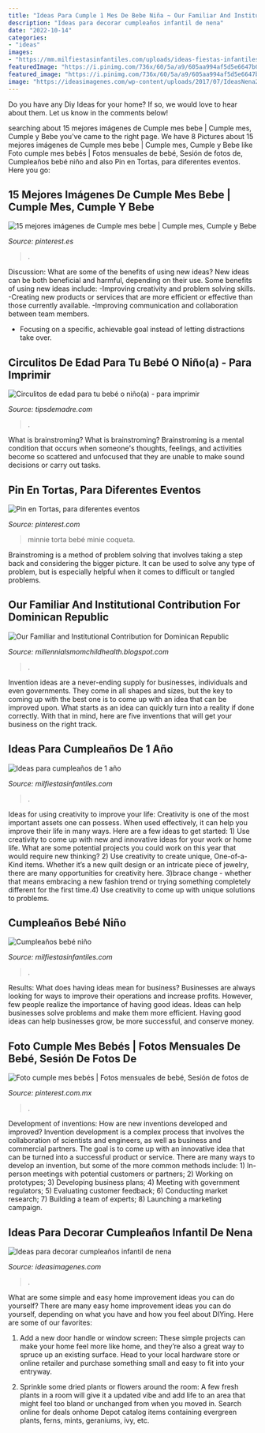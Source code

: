 ```yaml
---
title: "Ideas Para Cumple 1 Mes De Bebe Niña ~ Our Familiar And Institutional Contribution For Dominican Republic"
description: "Ideas para decorar cumpleaños infantil de nena"
date: "2022-10-14"
categories:
- "ideas"
images:
- "https://mm.milfiestasinfantiles.com/uploads/ideas-fiestas-infantiles/ideas-para-cumpleanos-1-ano-mesa.jpg"
featuredImage: "https://i.pinimg.com/736x/60/5a/a9/605aa994af5d5e6647b033e3c1fde066.jpg"
featured_image: "https://i.pinimg.com/736x/60/5a/a9/605aa994af5d5e6647b033e3c1fde066.jpg"
image: "https://ideasimagenes.com/wp-content/uploads/2017/07/IdeasNena23.jpg"
---
```



Do you have any Diy Ideas for your home? If so, we would love to hear about them. Let us know in the comments below!

	

		
searching about 15 mejores imágenes de Cumple mes bebe | Cumple mes, Cumple y Bebe you've came to the right page. We have 8 Pictures about 15 mejores imágenes de Cumple mes bebe | Cumple mes, Cumple y Bebe like Foto cumple mes bebés | Fotos mensuales de bebé, Sesión de fotos de, Cumpleaños bebé niño and also Pin en Tortas, para diferentes eventos. Here you go:
		
    
## 15 Mejores Imágenes De Cumple Mes Bebe | Cumple Mes, Cumple Y Bebe

<img loading=lazy src="https://i.pinimg.com/236x/8b/50/84/8b5084b8a9081152331bad03dce733b7.jpg" onerror="this.onerror=null;this.src='https://tse4.mm.bing.net/th?id=OIP.0tEkKu6F-rwtU-_h_TbG8QAAAA&amp;pid=15.1';" alt="15 mejores imágenes de Cumple mes bebe | Cumple mes, Cumple y Bebe">

_Source: pinterest.es_

>. 

	

Discussion: What are some of the benefits of using new ideas?
New ideas can be both beneficial and harmful, depending on their use. Some benefits of using new ideas include: 
-Improving creativity and problem solving skills.
-Creating new products or services that are more efficient or effective than those currently available.
-Improving communication and collaboration between team members. 
- Focusing on a specific, achievable goal instead of letting distractions take over.

    
## Circulitos De Edad Para Tu Bebé O Niño(a) - Para Imprimir

<img loading=lazy src="https://tipsdemadre.com/wp-content/uploads/2015/09/circulo_nina02_meses.jpg" onerror="this.onerror=null;this.src='https://tse4.mm.bing.net/th?id=OIP.KhF5REATEfkEQ5zbY_UfAQHaJl&amp;pid=15.1';" alt="Circulitos de edad para tu bebé o niño(a) - para imprimir">

_Source: tipsdemadre.com_

>. 

	

What is brainstroming?
What is brainstroming? Brainstroming is a mental condition that occurs when someone's thoughts, feelings, and activities become so scattered and unfocused that they are unable to make sound decisions or carry out tasks.

    
## Pin En Tortas, Para Diferentes Eventos

<img loading=lazy src="https://i.pinimg.com/736x/50/e5/21/50e521b2abcfa7dacf29202178410ca3--minnie-happy-birthday.jpg" onerror="this.onerror=null;this.src='https://tse4.mm.bing.net/th?id=OIP.UFxDzk8DuZwvZGyLyX8OlgHaNK&amp;pid=15.1';" alt="Pin en Tortas, para diferentes eventos">

_Source: pinterest.com_

>minnie torta bebé minie coqueta. 

	

Brainstroming is a method of problem solving that involves taking a step back and considering the bigger picture. It can be used to solve any type of problem, but is especially helpful when it comes to difficult or tangled problems.

    
## Our Familiar And Institutional Contribution For Dominican Republic

<img loading=lazy src="https://lh5.googleusercontent.com/proxy/iQdaYFcznTD8HLIoQL9qmrmf6mJDI9F4n6S7B_Whn6gmyu9fC3U1gx_lyrCW9soE1CffoatAPoGl6hhrikKlYesOGt8=w1200-h630-n-k-no-nu" onerror="this.onerror=null;this.src='https://tse4.mm.bing.net/th?id=OIP.bWs28dpjnnFxtqWva0SZwgHaFj&amp;pid=15.1';" alt="Our Familiar and Institutional Contribution for Dominican Republic">

_Source: millennialsmomchildhealth.blogspot.com_

>. 

	

Invention ideas are a never-ending supply for businesses, individuals and even governments. They come in all shapes and sizes, but the key to coming up with the best one is to come up with an idea that can be improved upon. What starts as an idea can quickly turn into a reality if done correctly. With that in mind, here are five inventions that will get your business on the right track.

    
## Ideas Para Cumpleaños De 1 Año

<img loading=lazy src="https://mm.milfiestasinfantiles.com/uploads/ideas-fiestas-infantiles/ideas-para-cumpleanos-1-ano-mesa.jpg" onerror="this.onerror=null;this.src='https://tse2.mm.bing.net/th?id=OIP.FjLdoC6Bov0YM133geDRXQHaGN&amp;pid=15.1';" alt="Ideas para cumpleaños de 1 año">

_Source: milfiestasinfantiles.com_

>. 

	

Ideas for using creativity to improve your life:
Creativity is one of the most important assets one can possess. When used effectively, it can help you improve their life in many ways. Here are a few ideas to get started: 1) Use creativity to come up with new and innovative ideas for your work or home life. What are some potential projects you could work on this year that would require new thinking? 2) Use creativity to create unique, One-of-a-Kind items. Whether it’s a new quilt design or an intricate piece of jewelry, there are many opportunities for creativity here. 3)brace change - whether that means embracing a new fashion trend or trying something completely different for the first time.4) Use creativity to come up with unique solutions to problems.

    
## Cumpleaños Bebé Niño

<img loading=lazy src="http://mm.milfiestasinfantiles.com/uploads/2012/04/cumple-bebe-nino-mesa-dulces.jpg" onerror="this.onerror=null;this.src='https://tse3.mm.bing.net/th?id=OIP.yV3dNMv1jnGRQiesk2Y5kwHaGP&amp;pid=15.1';" alt="Cumpleaños bebé niño">

_Source: milfiestasinfantiles.com_

>. 

	

Results: What does having ideas mean for business?
Businesses are always looking for ways to improve their operations and increase profits. However, few people realize the importance of having good ideas. Ideas can help businesses solve problems and make them more efficient. Having good ideas can help businesses grow, be more successful, and conserve money.

    
## Foto Cumple Mes Bebés | Fotos Mensuales De Bebé, Sesión De Fotos De

<img loading=lazy src="https://i.pinimg.com/736x/60/5a/a9/605aa994af5d5e6647b033e3c1fde066.jpg" onerror="this.onerror=null;this.src='https://tse2.mm.bing.net/th?id=OIP.C7HsAB7O3JYI9cMpeAalRQHaHa&amp;pid=15.1';" alt="Foto cumple mes bebés | Fotos mensuales de bebé, Sesión de fotos de">

_Source: pinterest.com.mx_

>. 

	

Development of inventions: How are new inventions developed and improved?
Invention development is a complex process that involves the collaboration of scientists and engineers, as well as business and commercial partners. The goal is to come up with an innovative idea that can be turned into a successful product or service. There are many ways to develop an invention, but some of the more common methods include: 1) In-person meetings with potential customers or partners; 2) Working on prototypes; 3) Developing business plans; 4) Meeting with government regulators; 5) Evaluating customer feedback; 6) Conducting market research; 7) Building a team of experts; 8) Launching a marketing campaign.

    
## Ideas Para Decorar Cumpleaños Infantil De Nena

<img loading=lazy src="https://ideasimagenes.com/wp-content/uploads/2017/07/IdeasNena23.jpg" onerror="this.onerror=null;this.src='https://tse1.mm.bing.net/th?id=OIP.lbv7Hn5mJHhYPdNyvZKvMQHaNK&amp;pid=15.1';" alt="Ideas para decorar cumpleaños infantil de nena">

_Source: ideasimagenes.com_

>. 

	

What are some simple and easy home improvement ideas you can do yourself?
There are many easy home improvement ideas you can do yourself, depending on what you have and how you feel about DIYing. Here are some of our favorites:
1. Add a new door handle or window screen: These simple projects can make your home feel more like home, and they’re also a great way to spruce up an existing surface. Head to your local hardware store or online retailer and purchase something small and easy to fit into your entryway.

2. Sprinkle some dried plants or flowers around the room: A few fresh plants in a room will give it a updated vibe and add life to an area that might feel too bland or unchanged from when you moved in. Search online for deals onhome Depot catalog items containing evergreen plants, ferns, mints, geraniums, ivy, etc.

